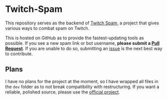 # Twitch-Spam
This repository serves as the backend of [Twitch Spam](//rtainc.co/twitch-spam), a project that gives various ways to combat spam on Twitch.

This is hosted on GitHub as to provide the fastest-updating tools as possible. If you see a new spam link or bot username, **please submit a [Pull Request](//github.com/rtainc/Twitch-Spam/pulls)**. If you are unable to do so, submitting an [issue](//github.com/rtainc/Twitch-Spam/issues) is the next best way to contribute.

## Plans
I have no plans for the project at the moment, so I have wrapped all files in the `dev` folder as to not break compatibility with restructuring. If you want a reliable, polished source, please use the [official project](//rtainc.co/twitch-spam).
